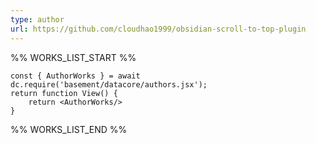 ```yaml
---
type: author
url: https://github.com/cloudhao1999/obsidian-scroll-to-top-plugin
---
```



%% WORKS_LIST_START %%

```datacorejsx
const { AuthorWorks } = await dc.require('basement/datacore/authors.jsx');
return function View() {
    return <AuthorWorks/>
}
```
%% WORKS_LIST_END %%